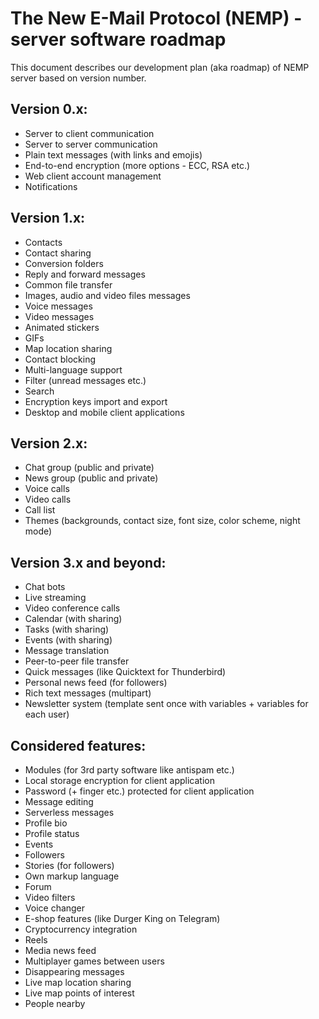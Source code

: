 # The New E-Mail Protocol (NEMP) - server software roadmap

This document describes our development plan (aka roadmap) of NEMP server based on version number.

## Version 0.x:

- Server to client communication
- Server to server communication
- Plain text messages (with links and emojis)
- End-to-end encryption (more options - ECC, RSA etc.)
- Web client account management
- Notifications

## Version 1.x:

- Contacts
- Contact sharing
- Conversion folders
- Reply and forward messages
- Common file transfer
- Images, audio and video files messages
- Voice messages
- Video messages
- Animated stickers
- GIFs
- Map location sharing
- Contact blocking
- Multi-language support
- Filter (unread messages etc.)
- Search
- Encryption keys import and export
- Desktop and mobile client applications

## Version 2.x:

- Chat group (public and private)
- News group (public and private)
- Voice calls
- Video calls
- Call list
- Themes (backgrounds, contact size, font size, color scheme, night mode)

## Version 3.x and beyond:

- Chat bots
- Live streaming
- Video conference calls
- Calendar (with sharing)
- Tasks (with sharing)
- Events (with sharing)
- Message translation
- Peer-to-peer file transfer
- Quick messages (like Quicktext for Thunderbird)
- Personal news feed (for followers)
- Rich text messages (multipart)
- Newsletter system (template sent once with variables + variables for each user)

## Considered features:

- Modules (for 3rd party software like antispam etc.)
- Local storage encryption for client application
- Password (+ finger etc.) protected for client application
- Message editing
- Serverless messages
- Profile bio
- Profile status
- Events
- Followers
- Stories (for followers)
- Own markup language
- Forum
- Video filters
- Voice changer
- E-shop features (like Durger King on Telegram)
- Cryptocurrency integration
- Reels
- Media news feed
- Multiplayer games between users
- Disappearing messages
- Live map location sharing
- Live map points of interest
- People nearby
